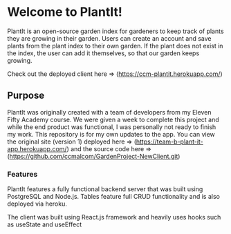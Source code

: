 # Welcome to PlantIt!

PlantIt is an open-source garden index for gardeners to keep track of plants they are growing in their garden. Users can create an account and save plants from the plant index to their own garden. If the plant does not exist in the index, the user can add it themselves, so that our garden keeps growing.

Check out the deployed client here => (https://ccm-plantit.herokuapp.com/)

## Purpose

PlantIt was originally created with a team of developers from my Eleven Fifty Academy course. We were given a week to complete this project and while the end product was functional, I was personally not ready to finish my work. This repository is for my own updates to the app. You can view the original site (version 1) deployed here => (https://team-b-plant-it-app.herokuapp.com/) and the source code here => (https://github.com/ccmalcom/GardenProject-NewClient.git)

### Features
PlantIt features a fully functional backend server that was built using PostgreSQL and Node.js. Tables feature full CRUD functionality and is also deployed via heroku. 

The client was built using React.js framework and heavily uses hooks such as useState and useEffect